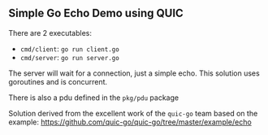 ## Simple Go Echo Demo using QUIC

There are 2 executables:

- `cmd/client`: `go run client.go`
- `cmd/server`: `go run server.go`

The server will wait for a connection, just a simple echo.  This solution uses goroutines and is concurrent.

There is also a pdu defined in the `pkg/pdu` package

Solution derived from the excellent work of the `quic-go` team based on the example: https://github.com/quic-go/quic-go/tree/master/example/echo